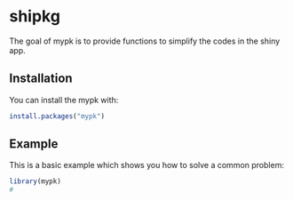 
# shipkg
<!-- badges: start -->
<!-- badges: end -->

The goal of mypk is to provide functions to simplify the codes in the shiny app.

## Installation

You can install the  mypk with:

``` r
install.packages("mypk")
```

## Example

This is a basic example which shows you how to solve a common problem:

``` r
library(mypk)
# 
```

